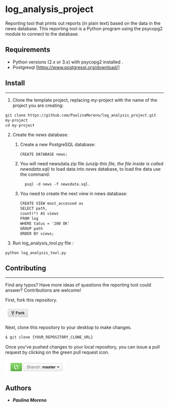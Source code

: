 # log_analysis_project

Reporting tool that prints out reports (in plain text) based on the data in the news database.
This reporting tool is a Python program using the psycopg2 module to connect to the database.

## Requirements
* Python versions (2.x or 3.x) with psycopg2 installed .
* Postgresql [https://www.postgresql.org/download/]

## Install
--------
1. Clone the template project, replacing my-project with the name of the project you are creating:
```
git clone https://github.com/PaulinaMoreno/log_analysis_project.git my-project
cd my-project
```
2. Create the *news* database:
   1. Create a new PostgreSQL database:
      ```
      CREATE DATABASE news;
      ```
   2. You will need newsdata.zip file *(unzip this file, the file inside is called newsdata.sql)* to load data into *news*          database, to load the data use the command:
       ```
         psql -d news -f newsdata.sql.
       ```
    3. You need to create the next view in news database:
         ```
         CREATE VIEW most_accessed as
         SELECT path,
         count(*) AS views
         FROM log
         WHERE tatus = '200 OK'
         GROUP path
         ORDER BY views;
       ```

3. Run log_analysis_tool.py file :
  ```
  python log_analysis_tool.py
  ```

## Contributing
------------
Find any typos? Have more ideas of questions the reporting tool could answer? Contributions are welcome!

First, fork this repository.

![Fork Icon](images/fork-icon.png)

Next, clone this repository to your desktop to make changes.

```sh
$ git clone {YOUR_REPOSITORY_CLONE_URL}
```

Once you've pushed changes to your local repository, you can issue a pull request by clicking on the green pull request icon.

![Pull Request Icon](images/pull-request-icon.png)


Authors
----------------
* ***Paulina Moreno***
